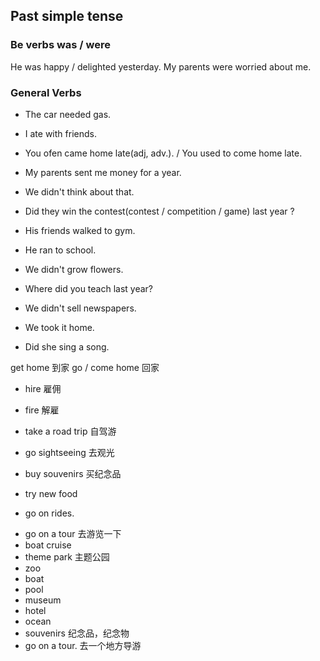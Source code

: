 ## Past simple tense

### Be verbs was / were
He was happy / delighted  yesterday.
My parents were worried about me.


### General Verbs

- The car needed gas.
- I ate with friends.
- You ofen came home late(adj, adv.). / You used to come home late.
- My parents sent me money for a year.

- We didn't think about that.
- Did they win the contest(contest / competition / game) last year ?
- His friends walked to gym.
- He ran to school.
- We didn't grow flowers.
- Where did you teach last year?
- We didn't sell newspapers.
- We took it home.
- Did she sing a song.


get home 到家
go / come home 回家


- hire 雇佣
- fire 解雇





- take a road trip 自驾游
- go sightseeing 去观光
- buy souvenirs 买纪念品
- try new food 
- go on rides.
<!-- 骑马，骑车；乘坐；航行，漂浮；穿越，翻越；（车辆）行驶；<美>数落，嘲弄；驾驭，被……所支配；取决于（ride on）；得益于；（骑马或车）参赛；<南非>运输（货物）；突伸，重叠；顺势退躲以缓冲（击打）；<俚>与……性交
n.
乘骑旅行，搭乘旅行；大型游乐设施，乘坐装置；免费搭车；<美>搭载别人者；行车 -->


- go on a tour 去游览一下
- boat cruise
- theme park 主题公园
- zoo
- boat
- pool
- museum
- hotel
- ocean
- souvenirs 纪念品，纪念物
- go on a tour. 去一个地方导游